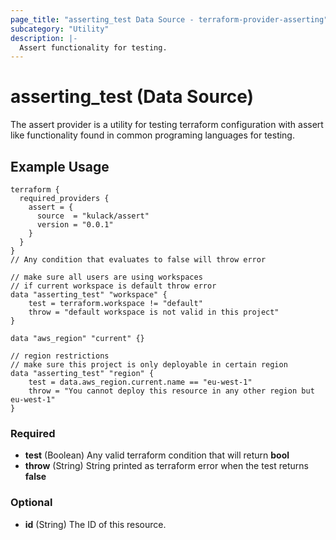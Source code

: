 ```yaml
---
page_title: "asserting_test Data Source - terraform-provider-asserting"
subcategory: "Utility"
description: |-
  Assert functionality for testing.
---
```


# asserting_test (Data Source)

The assert provider is a utility for testing terraform configuration with assert like functionality found in common programing languages for testing.

## Example Usage

```hcl
terraform {
  required_providers {
    assert = {
      source  = "kulack/assert"
      version = "0.0.1"
    }
  }
}
// Any condition that evaluates to false will throw error

// make sure all users are using workspaces
// if current workspace is default throw error
data "asserting_test" "workspace" {
    test = terraform.workspace != "default"
    throw = "default workspace is not valid in this project"
}

data "aws_region" "current" {}

// region restrictions
// make sure this project is only deployable in certain region
data "asserting_test" "region" {
    test = data.aws_region.current.name == "eu-west-1"
    throw = "You cannot deploy this resource in any other region but eu-west-1"
}
```

### Required

- **test** (Boolean) Any valid terraform condition that will return **bool**
- **throw** (String) String printed as terraform error when the test returns **false**

### Optional

- **id** (String) The ID of this resource.


